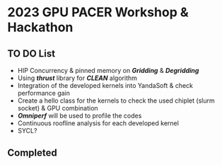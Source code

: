 # 2023 GPU PACER Workshop & Hackathon
## TO DO List
- HIP Concurrency & pinned memory on ***Gridding*** & ***Degridding***
- Using ***thrust*** library for ***CLEAN*** algorithm
- Integration of the developed kernels into YandaSoft & check performance gain
- Create a hello class for the kernels to check the used chiplet (slurm socket) & GPU combination
- ***Omniperf*** will be used to profile the codes
- Continuous roofline analysis for each developed kernel 
- SYCL?

## Completed